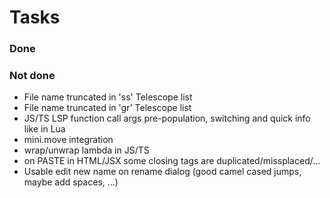 # Tasks

### Done


### Not done

- File name truncated in '<leader>ss' Telescope list
- File name truncated in 'gr' Telescope list
- JS/TS LSP function call args pre-population, switching and quick info like in Lua
- mini.move integration
- wrap/unwrap lambda in JS/TS
- on PASTE in HTML/JSX some closing tags are duplicated/missplaced/...
- Usable edit new name on rename dialog (good camel cased jumps, maybe add spaces, ...)


